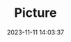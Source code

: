 ---
weight: 1
images:
- /images/edited/196.jpeg
title: Picture
date: 2023-11-11 14:03:37
tags:
- luminar
- work
---